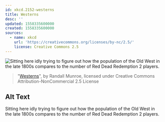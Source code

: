 ```yaml
---
id: xkcd.2152-westerns
title: Westerns
desc: ''
updated: 1558335600000
created: 1558335600000
sources:
  - name: xkcd
    url: 'https://creativecommons.org/licenses/by-nc/2.5/'
    license: Creative Commons 2.5
---
```

![Sitting here idly trying to figure out how the population of the Old West in the late 1800s compares to the number of Red Dead Redemption 2 players.](https://imgs.xkcd.com/comics/westerns.png)
> "[Westerns](https://xkcd.com/2152/)", by Randall Munroe, licensed under Creative Commons Attribution-NonCommercial 2.5 License

## Alt Text
Sitting here idly trying to figure out how the population of the Old West in the late 1800s compares to the number of Red Dead Redemption 2 players.
